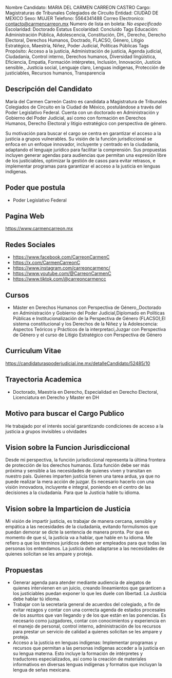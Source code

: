 Nombre Candidato: MARIA DEL CARMEN CARREON CASTRO
Cargo: Magistraturas de Tribunales Colegiados de Circuito
Entidad: CIUDAD DE MEXICO
Sexo: MUJER
Telefono: 5564341488
Correo Electronico: contacto@carmencarreon.mx
Numero de lista en boleta: *No especificado*
Escolaridad: Doctorado
Estatus Escolaridad: Concluido
Tags Educación: Administración Pública, Adolescencia, Constitución, DH., Derecho, Derecho Electoral, Derechos Humanos, Doctrado, FLACSO, Género, Litigio Estratégico, Maestría, Niñez, Poder Judicial, Políticas Públicas
Tags Propósito: Acceso a la justicia, Administración de justicia, Agenda judicial, Ciudadanía, Control interno, Derechos humanos, Diversidad lingüística, Eficiencia, Empatía, Formación intérpretes, Inclusión, Innovación, Justicia sensible., Justicia social, Lenguaje claro, Lenguas indígenas, Protección de justiciables, Recursos humanos, Transparencia


## Descripción del Candidato 

María del Carmen Carreón Castro es candidata a Magistratura de Tribunales Colegiados de Circuito en la Ciudad de México, postulándose a través del Poder Legislativo Federal. Cuenta con un doctorado en Administración y Gobierno del Poder Judicial, así como con formación en Derechos Humanos, Derecho Electoral y litigio estratégico con perspectiva de género. 

Su motivación para buscar el cargo se centra en garantizar el acceso a la justicia a grupos vulnerables. Su visión de la función jurisdiccional se enfoca en un enfoque innovador, incluyente y centrado en la ciudadanía, adaptando el lenguaje jurídico para facilitar la comprensión. Sus propuestas incluyen generar agendas para audiencias que permitan una expresión libre de los justiciables, optimizar la gestión de casos para evitar retrasos, e implementar programas para garantizar el acceso a la justicia en lenguas indígenas.


## Poder que postula

- Poder Legislativo Federal


## Pagina Web

https://www.carmencarreon.mx


## Redes Sociales

- https://www.facebook.com/CarreonCarmenC
- https://x.com/CarmenCarreonC
- https://www.instagram.com/carreoncarmenc/
- https://www.youtube.com/@CarreonCarmenC
- https://www.tiktok.com/@carreoncarmencc


## Cursos

- Máster en Derechos Humanos con Perspectiva de Género,,Doctorado en Administración y Gobierno del Poder Judicial,Diplomado en Políticas Públicas e Institucionalización de la Perspectiva de Género (FLACSO),El sistema constitucional y los Derechos de la Niñez y la Adolescencia: Aspectos Teóricos y Prácticos de la interpretaci,Juzgar con Perspectiva de Género y el curso de Litigio Estratégico con Perspectiva de Género


## Curriculum Vitae

https://candidaturaspoderjudicial.ine.mx/detalleCandidato/52485/10


## Trayectoria Academica

- Doctorado, Maestría en Derecho, Especialidad en Derecho Electoral, Licenciatura en Derecho y Master en DH


## Motivo para buscar el Cargo Publico

He trabajado por el interés social garantizando condiciones de acceso a la justicia a grupos invisibles u olvidades


## Vision sobre la Funcion Jurisdiccional

Desde mi perspectiva, la función jurisdiccional representa la última frontera de protección de los derechos humanos. Esta función debe ser más próxima y sensible a las necesidades de quienes viven y transitan en nuestro país. Quienes imparten justicia tienen una tarea ardua, ya que no puede realizar la mera acción de juzgar. Es necesario hacerlo con una visión innovadora, incluyente e integral, poniendo en el centro de las decisiones a la ciudadanía. Para que la Justicia hable tu idioma.


## Vision sobre la Imparticion de Justicia

Mi visión de impartir justicia, es trabajar de manera cercana, sensible y empática a las necesidades de la ciudadanía, evitando formulismos que puedan demorar se dicte la sentencia de manera pronta. Por que es momento de que sí, la justicia va a hablar, que hable en tu idioma. Me refiero a que los términos jurídicos deben ser empleados para que todas las personas los entendamos. La justicia debe adaptarse a las necesidades de quienes solicitan se les ampare y proteja.


## Propuestas

- Generar agenda para atender mediante audiencia de alegatos de quienes intervienen en un juicio, creando lineamientos que garanticen a los justiciables puedan exponer lo que les duele con libertad. La Justicia debe hablar tú idioma.
- Trabajar con la secretaría general de acuerdos del colegiado, a fin de evitar rezagos y contar con una correcta agenda de estados procesales de los asuntos que van llegando y de los que están en las ponencias. Es necesario como juzgadores, contar con conocimientos y experiencia en el manejo de personal, control interno, administración de los recursos para prestar un servicio de calidad a quienes solicitan se les ampare y proteja.
- Acceso a la justicia en lenguas indígenas: Implementar programas y recursos que permitan a las personas indígenas acceder a la justicia en su lengua materna. Esto incluye la formación de intérpretes y traductores especializados, así como la creación de materiales informativos en diversas lenguas indígenas y formatos que incluyan la lengua de señas mexicana.

